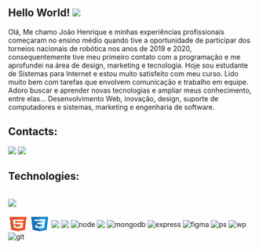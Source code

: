 ## Hello World!  <img src="https://raw.githubusercontent.com/iampavangandhi/iampavangandhi/master/gifs/Hi.gif" width="30px">

Olá, Me chamo João Henrique e minhas experiências profissionais começaram no ensino médio quando tive a oportunidade de participar dos torneios nacionais de robótica nos anos de 2019 e 2020, consequentemente tive meu primeiro contato com a programação e me aprofundei na área de design, marketing e tecnologia. Hoje sou estudante de Sistemas para Internet e estou muito satisfeito com meu curso. Lido muito bem com tarefas que envolvem comunicação e trabalho em equipe. Adoro buscar e aprender novas tecnologias e ampliar meus conhecimento, entre elas... Desenvolvimento Web, inovação, design, suporte de computadores e sistemas, marketing e engenharia de software. 

## Contacts: 
<a href='https://www.linkedin.com/in/joão-henrique-m-de-lucena-1a834b207/'><img src='https://img.shields.io/badge/LinkedIn-0077B5?style=for-the-badge&logo=linkedin&logoColor=white' /></a> 
<a href = "mailto:jhlucena2004@gmail.com"><img src="https://img.shields.io/badge/-Gmail-%23333?style=for-the-badge&logo=gmail&logoColor=white" target="_blank"></a>
  

<!-- <center>  <div> 
    <a href="https://github.com/jaohenriqu3">
        <img height="180em" src="https://github-readme-stats.vercel.app/api?username=jaohenriqu3&show_icons=true&theme=dracula&include_all_commits=true&count_private=true"/> 
        <img height="180em" src="https://github-readme-stats.vercel.app/api/top-langs/?username=jaohenriqu3&layout=compact&langs_count=7&theme=dracula"/> 
    </div> </center> -->

## Technologies: 
 <div style="display: inline_block"> <br> 
  <img height="180em" src="https://github-readme-stats.vercel.app/api/top-langs/?username=jaohenriqu3&layout=compact&langs_count=7&theme=dracula"/> <br> <br> 
  <img align="center" alt="joao-HTML" height="30" width="40" src="https://raw.githubusercontent.com/devicons/devicon/master/icons/html5/html5-original.svg">
  <img align="center" alt="joao-CSS" height="30" width="40" src="https://raw.githubusercontent.com/devicons/devicon/master/icons/css3/css3-original.svg">
  <img  align="center" alt"javascript "height= "30"  width= "40" src="https://cdn.jsdelivr.net/gh/devicons/devicon/icons/javascript/javascript-original.svg" />
  <img  align="center" alt"typescript "height= "30"  width= "40" src="https://cdn.jsdelivr.net/gh/devicons/devicon/icons/typescript/typescript-original.svg" />
  <img align="center" height= "30"  width= "40" src="https://cdn.jsdelivr.net/gh/devicons/devicon/icons/nodejs/nodejs-original.svg" alt="node" />
  <img  align="center" alt"react "height= "30"  width= "40" src="https://cdn.jsdelivr.net/gh/devicons/devicon/icons/react/react-original.svg" />
  <img align="center" height= "30"  width= "40" src="https://cdn.jsdelivr.net/gh/devicons/devicon/icons/mongodb/mongodb-original.svg" alt="mongodb" /> 
  <img align="center" height= "30"  width= "40" src="https://cdn.jsdelivr.net/gh/devicons/devicon/icons/express/express-original.svg" alt="express" />
  <img align="center"height= "30"  width= "40" src="https://cdn.jsdelivr.net/gh/devicons/devicon/icons/figma/figma-original.svg" alt="figma">  
  <img align="center" height= "30"  width= "40" src="https://cdn.jsdelivr.net/gh/devicons/devicon/icons/photoshop/photoshop-plain.svg" alt="ps"> 
  <img align="center" height= "30"  width= "40"src="https://cdn.jsdelivr.net/gh/devicons/devicon/icons/wordpress/wordpress-plain.svg" alt="wp"/>
  <img align="center" height= "30"  width= "40" src="https://cdn.jsdelivr.net/gh/devicons/devicon/icons/git/git-original.svg" alt="git" />   
</div>  
    


